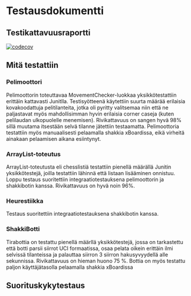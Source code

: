 # Testausdokumentti

## Testikattavuusraportti
[![codecov](https://codecov.io/gh/Roeoeri/HCShakkibottiTiralabra/branch/master/graph/badge.svg)](https://codecov.io/gh/Roeoeri/HCShakkibottiTiralabra)

## Mitä testattiin
### Pelimoottori
Pelimoottorin toteuttavaa MovementChecker-luokkaa yksikkötestattiin erittäin kattavasti Junitlla. Testisyötteenä käytettiin suurta määrää erilaisia kovakoodattuja pelitilanteita, jotka oli pyritty valitsemaa niin että ne paljastavat myös mahdollisimman hyvin erilaisia corner caseja (kuten pelilaudan ulkopuolelle menemisen). Rivikattavuus on sangen hyvä 98% sillä muutama itsestään selvä tilanne jätettiin testaamatta. Pelimoottoria testattiin myös manuaalisesti pelaamalla shakkia xBoardissa, eikä virheitä ainakaan pelaamisen aikana esiintynyt.

### ArrayList-toteutus
ArrayList-toteutusta eli chesslistiä testattiin pienellä määrällä Junitin yksikkötestejä, joilla testattiin lähinnä että listaan lisääminen onnistuu. Loppu testaus suoritettiin integraatiotestauksena pelimoottorin ja shakkibotin kanssa. Rivikattavuus on hyvä noin 96%.

### Heurestiikka
Testaus suoritettiin integraatiotestauksena shakkibotin kanssa.

### ShakkiBotti
Tirabottia on testattu pienellä määrllä yksikkötestejä, jossa on tarkastettu että botti parsii siirrot UCI formaatissa, osaa pelata oikein erittäin ilmi selvissä tilanteissa ja palauttaa siirron 3 siirron hakusyvyydellä alle sekunnissa. Rivikattavuus on hieman huono 75 %. Bottia on myös testattu paljon käyttäjätasolla pelaamalla shakkia xBoardissa

## Suorituskykytestaus







